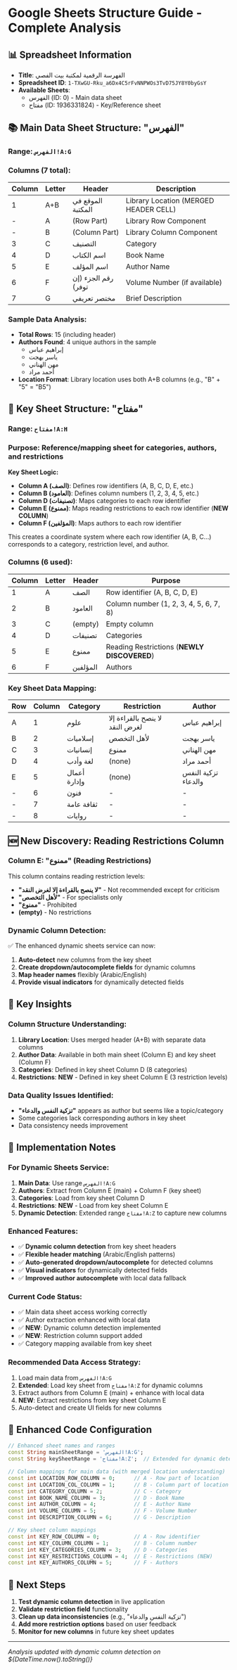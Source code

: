 # Google Sheets Structure Guide - Complete Analysis

## 📊 Spreadsheet Information
- **Title**: الفهرسة الرقمية لمكتبة بيت الفصي
- **Spreadsheet ID**: `1-TXwGU-Rku_a6Dx4C5rFvNNPWOs3TvD75JY8Y0byGsY`
- **Available Sheets**: 
  - الفهرس (ID: 0) - Main data sheet
  - مفتاح (ID: 1936331824) - Key/Reference sheet

## 📚 Main Data Sheet Structure: "الفهرس"

### Range: `الفهرس!A:G`
### Columns (7 total):

| Column | Letter | Header | Description |
|--------|--------|--------|-------------|
| 1 | A+B | الموقع في المكتبة | Library Location (MERGED HEADER CELL) |
| - | A | (Row Part) | Library Row Component |
| - | B | (Column Part) | Library Column Component |
| 3 | C | التصنيف | Category |
| 4 | D | اسم الكتاب | Book Name |
| 5 | E | اسم المؤلف | Author Name |
| 6 | F | رقم الجزء (إن توفر) | Volume Number (if available) |
| 7 | G | مختصر تعريفي | Brief Description |

### Sample Data Analysis:
- **Total Rows**: 15 (including header)
- **Authors Found**: 4 unique authors in the sample
  - إبراهيم عباس
  - ياسر بهجت  
  - مهن الهناني
  - أحمد مراد
- **Location Format**: Library location uses both A+B columns (e.g., "B" + "5" = "B5")

## 🔑 Key Sheet Structure: "مفتاح"

### Range: `مفتاح!A:H`
### Purpose: Reference/mapping sheet for categories, authors, and restrictions

**Key Sheet Logic:**
- **Column A (الصف)**: Defines row identifiers (A, B, C, D, E, etc.)
- **Column B (العامود)**: Defines column numbers (1, 2, 3, 4, 5, etc.)  
- **Column D (تصنيفات)**: Maps categories to each row identifier
- **Column E (ممنوع)**: Maps reading restrictions to each row identifier (**NEW COLUMN**)
- **Column F (المؤلفين)**: Maps authors to each row identifier

This creates a coordinate system where each row identifier (A, B, C...) corresponds to a category, restriction level, and author.

### Columns (6 used):

| Column | Letter | Header | Purpose |
|--------|--------|--------|---------|
| 1 | A | الصف | Row identifier (A, B, C, D, E) |
| 2 | B | العامود | Column number (1, 2, 3, 4, 5, 6, 7, 8) |
| 3 | C | (empty) | Empty column |
| 4 | D | تصنيفات | Categories |
| 5 | E | ممنوع | Reading Restrictions (**NEWLY DISCOVERED**) |
| 6 | F | المؤلفين | Authors |

### Key Sheet Data Mapping:

| Row | Column | Category | Restriction | Author |
|-----|--------|----------|-------------|--------|
| A | 1 | علوم | لا ينصح بالقراءة إلا لغرض النقد | إبراهيم عباس |
| B | 2 | إسلاميات | ﻷهل التخصص | ياسر بهجت |
| C | 3 | إنسانيات | ممنوع | مهن الهناني |
| D | 4 | لغة وأدب | (none) | أحمد مراد |
| E | 5 | أعمال وإدارة | (none) | تزكية النفس والدعاء |
| - | 6 | فنون | - | - |
| - | 7 | ثقافة عامة | - | - |
| - | 8 | روايات | - | - |

## 🆕 New Discovery: Reading Restrictions Column

### Column E: "ممنوع" (Reading Restrictions)
This column contains reading restriction levels:
- **"لا ينصح بالقراءة إلا لغرض النقد"** - Not recommended except for criticism
- **"ﻷهل التخصص"** - For specialists only  
- **"ممنوع"** - Prohibited
- **(empty)** - No restrictions

### Dynamic Column Detection:
✅ The enhanced dynamic sheets service can now:
1. **Auto-detect** new columns from the key sheet
2. **Create dropdown/autocomplete fields** for dynamic columns
3. **Map header names** flexibly (Arabic/English)
4. **Provide visual indicators** for dynamically detected fields

## 🎯 Key Insights

### Column Structure Understanding:
1. **Library Location**: Uses merged header (A+B) with separate data columns
2. **Author Data**: Available in both main sheet (Column E) and key sheet (Column F)
3. **Categories**: Defined in key sheet Column D (8 categories)
4. **Restrictions**: **NEW** - Defined in key sheet Column E (3 restriction levels)

### Data Quality Issues Identified:
- **"تزكية النفس والدعاء"** appears as author but seems like a topic/category
- Some categories lack corresponding authors in key sheet
- Data consistency needs improvement

## 📝 Implementation Notes

### For Dynamic Sheets Service:
1. **Main Data**: Use range `الفهرس!A:G`
2. **Authors**: Extract from Column E (main) + Column F (key sheet) 
3. **Categories**: Load from key sheet Column D
4. **Restrictions**: **NEW** - Load from key sheet Column E
5. **Dynamic Detection**: Extended range `مفتاح!A:Z` to capture new columns

### Enhanced Features:
- ✅ **Dynamic column detection** from key sheet headers
- ✅ **Flexible header matching** (Arabic/English patterns)
- ✅ **Auto-generated dropdown/autocomplete** for detected columns
- ✅ **Visual indicators** for dynamically detected fields
- ✅ **Improved author autocomplete** with local data fallback

### Current Code Status:
- ✅ Main data sheet access working correctly
- ✅ Author extraction enhanced with local data
- ✅ **NEW**: Dynamic column detection implemented
- ✅ **NEW**: Restriction column support added
- ✅ Category mapping available from key sheet

### Recommended Data Access Strategy:
1. Load main data from `الفهرس!A:G`
2. **Extended**: Load key sheet from `مفتاح!A:Z` for dynamic columns  
3. Extract authors from Column E (main) + enhance with local data
4. **NEW**: Extract restrictions from key sheet Column E
5. Auto-detect and create UI fields for new columns

## 🔧 Enhanced Code Configuration

```dart
// Enhanced sheet names and ranges
const String mainSheetRange = 'الفهرس!A:G';
const String keySheetRange = 'مفتاح!A:Z';  // Extended for dynamic detection

// Column mappings for main data (with merged location understanding)
const int LOCATION_ROW_COLUMN = 0;      // A - Row part of location
const int LOCATION_COL_COLUMN = 1;      // B - Column part of location  
const int CATEGORY_COLUMN = 2;          // C - Category
const int BOOK_NAME_COLUMN = 3;         // D - Book Name
const int AUTHOR_COLUMN = 4;            // E - Author Name
const int VOLUME_COLUMN = 5;            // F - Volume Number
const int DESCRIPTION_COLUMN = 6;       // G - Description

// Key sheet column mappings
const int KEY_ROW_COLUMN = 0;           // A - Row identifier
const int KEY_COLUMN_COLUMN = 1;        // B - Column number
const int KEY_CATEGORIES_COLUMN = 3;    // D - Categories
const int KEY_RESTRICTIONS_COLUMN = 4;  // E - Restrictions (NEW)
const int KEY_AUTHORS_COLUMN = 5;       // F - Authors
```

## 🚀 Next Steps

1. **Test dynamic column detection** in live application
2. **Validate restriction field** functionality  
3. **Clean up data inconsistencies** (e.g., "تزكية النفس والدعاء")
4. **Add more restriction options** based on user feedback
5. **Monitor for new columns** in future key sheet updates

---
*Analysis updated with dynamic column detection on ${DateTime.now().toString()}* 